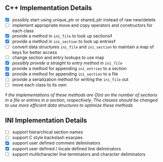 
## C++ Implementation Details
* [x] possibly start using unique_ptr or shared_ptr instead of raw new/delete
* [ ] implement appropriate move and copy operators and constructors for each class
* [x] provide a method in `ini_file` to look up sections‡
* [x] provide a method in `ini_section` to look up entries‡
* [ ] convert data structures `ini_file` and `ini_section` to maintain a map of keys for better access
* [ ] change section and entry lookups to use map
* [x] *possibly provide a straight to entry method in `ini_file`*
* [x] provide a method for appending `ini_entries` to a section
* [x] provide a method for appending `ini_section` to a file
* [ ] provide a serialization method for writing the `ini_file` out
* [ ] move each class to its own

*‡ the implementations of these methods are O(n) on the number of sections in a file
or entries in a section, respectively. The classes should be changed to use more efficient data structures to
optimize these methods*
## INI Implementation Details
* [ ] support hierarchical section names
* [ ] support C style backslash esacpes
* [x] support user defined comment deliminators
* [x] support user defined / locale defined line deliminators
* [ ] support multicharacter line terminators and character deliminators